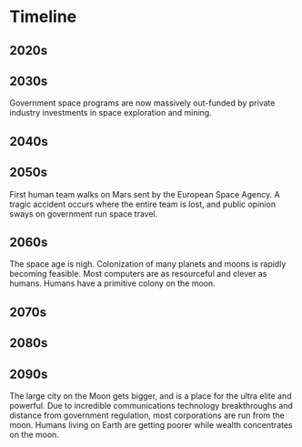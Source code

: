 # Timeline

## 2020s

## 2030s

Government space programs are now massively out-funded by private industry investments in space exploration and mining.

## 2040s

## 2050s

First human team walks on Mars sent by the European Space Agency. A tragic accident occurs where the entire team is lost, and public opinion sways on government run space travel.

## 2060s
The space age is nigh. Colonization of many planets and moons is rapidly becoming feasible. Most computers are as resourceful and clever as humans. Humans have a primitive colony on the moon.

## 2070s

## 2080s

## 2090s

The large city on the Moon gets bigger, and is a place for the ultra elite and powerful. Due to incredible communications technology breakthroughs and distance from government regulation, most corporations are run from the moon. Humans living on Earth are getting poorer while wealth concentrates on the moon.
